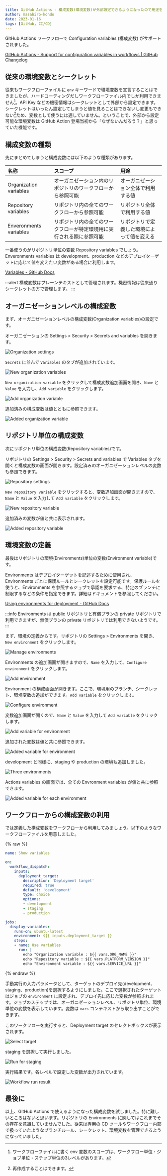```yaml
---
title: GitHub Actions - 構成変数(環境変数)が外部設定できるようになったので用途を整理する
author: masahiro-kondo
date: 2023-01-16
tags: [GitHub, CI/CD]
---
```


GitHub Actions ワークフローで Configuration variables (構成変数) がサポートされました。

[GitHub Actions - Support for configuration variables in workflows | GitHub Changelog](https://github.blog/changelog/2023-01-10-github-actions-support-for-configuration-variables-in-workflows/)

## 従来の環境変数とシークレット
従来もワークフローファイルに `env` キーワードで環境変数を宣言することはできましたが、ハードコーディングだしワークフローファイル内でしか利用できません[^1]。API Key などの機密情報はシークレットとして外部から設定できます。シークレットはいったん設定してしまうと値を見ることはできないし変更もできない[^2]ため、変数として使うには適していません。ということで、外部から設定可能な環境変数は GitHub Action 登場当初から「なぜないんだろう？」と思っていた機能です。

[^1]: ワークフローファイルに書く env 変数のスコープは、ワークフロー単位・ジョブ単位・ステップ単位の3レベルがあります。
[^2]: 再作成することはできます。

## 構成変数の種類
先にまとめてしまうと構成変数には以下のような種類があります。

|名称|スコープ|用途|
|:--|:--|:--|
| Organization variables | オーガニゼーション内のリポジトリのワークフローから参照可能 | オーガニゼーション全体で利用する値 |
| Repository variables   | リポジトリ内の全てのワークフローから参照可能 | リポジトリ全体で利用する値 |
| Enveronments variables | リポジトリ内の全てのワークフローが特定環境用に実行される際に参照可能 | リポジトリで定義した環境によって値を変える |

一番使うのがリポジトリ単位の変数 Repository variables でしょう。Enveronments variables は development、production などのデプロイターゲットに応じて値を変えたい変数がある場合に利用します。

[Variables - GitHub Docs](https://docs.github.com/en/actions/learn-github-actions/variables#defining-configuration-variables-for-multiple-workflows)

:::alert
構成変数はプレーンテキストとして管理されます。機密情報は従来通りシークレットの方で管理します。
:::

## オーガニゼーションレベルの構成変数
まず、オーガニゼーションレベルの構成変数(Organization variables)の設定です。

オーガニゼーションの Settings > Security > Secrets and variables を開きます。

![Organization settings](https://i.gyazo.com/bcac80e78457e9768ac82f7b6609918d.png)

`Secrets` に並んで `Variables` のタブが追加されています。

![New organization variables](https://i.gyazo.com/6f78de3c663675d06acc8559048107ea.png)

`New organization variable` をクリックして構成変数追加画面を開き、`Name` と `Value` を入力し、`Add variable` をクリックします。

![Add organization variable](https://i.gyazo.com/b47ab7e9e76b9176b90dd102700735e6.png)

追加済みの構成変数は値とともに参照できます。

![Added organization variable](https://i.gyazo.com/ccf4c0599a06f142da779a6ad3292dc1.png)

## リポジトリ単位の構成変数
次にリポジトリ単位の構成変数(Repository variables)です。

リポジトリの Settings > Security > Secrets and variables で Variables タブを開くと構成変数の画面が開きます。設定済みのオーガニゼーションレベルの変数も参照できます。

![Repository settings](https://i.gyazo.com/a60231c1834254651bb61f8ef9fdbf5c.png)

`New repository variable` をクリックすると、変数追加画面が開きますので、`Name` と `Value` を入力して `Add variable` をクリックします。

![New repository variable](https://i.gyazo.com/41539c9d8d050bd2d84d189548a8d034.png)

追加済みの変数が値と共に表示されます。

![Added repository variable](https://i.gyazo.com/493b42ceba0a1644751930468a519200.png)

## 環境変数の定義
最後はリポジトリの環境(Environments)単位の変数(Environment variable)です。

Environments はデプロイターゲットを記述するために使用され、Environments ごとに保護ルールとシークレットを設定可能です。保護ルールを使うと、Environments を参照するジョブで承認を要求する、特定のブランチに制限するなどの条件を指定できます。詳細はドキュメントを参照してください。

[Using environments for deployment - GitHub Docs](https://docs.github.com/en/actions/deployment/targeting-different-environments/using-environments-for-deployment)

:::info
Environments は public リポジトリと有償プランの private リポジトリで利用できますが、無償プランの private リポジトリでは利用できないようです。
:::

まず、環境の定義からです。リポジトリの Settings > Environments を開き、`New environment` をクリックします。

![Manage environments](https://i.gyazo.com/aa4a48a4d387043f6365421322ade58f.png)

Environments の追加画面が開きますので、`Name` を入力して、`Configure environment` をクリックします。

![Add environment](https://i.gyazo.com/46e45543f06dbce821ab4a9c7f58b258.png)

Environment の構成画面が開きます。ここで、環境用のブランチ、シークレット、環境変数の追加ができます。`Add variable` をクリックします。

![Configure environment](https://i.gyazo.com/ddb4fbc2a233bb5efc0e9403e8637b53.png)

変数追加画面が開くので、`Name` と `Value` を入力して `Add variable` をクリックします。

![Add variable for environment](https://i.gyazo.com/e3c6dce73065c24152ca8b3a74edfc0d.png)

追加された変数は値と共に参照できます。

![Added variable for environment](https://i.gyazo.com/f4e9beac6a0e9f2c45ba97fc67196a9b.png)

development と同様に、staging や production の環境も追加しました。

![Three environments](https://i.gyazo.com/bcca6b6584ce1432b41bca8a17b417d7.png)

Actions variables の画面では、全ての Envronment variables が値と共に参照できます。

![Added variable for each environment](https://i.gyazo.com/2c07729424e1646b84fc7bff6c42ec3e.png)

## ワークフローからの構成変数の利用
では定義した構成変数をワークフローから利用してみましょう。以下のようなワークフローファイルを用意しました。

{% raw %}
```yaml
name: Show variables

on:
  workflow_dispatch:
    inputs:
      deployment_target:
        description: 'Deployment target'
        required: true
        default: 'development'
        type: choice
        options:
        - development
        - staging
        - production

jobs:
  display-variables:
    runs-on: ubuntu-latest
    environment: ${{ inputs.deployment_target }}
    steps:
    - name: Use variables
      run: |
        echo "Organization variable : ${{ vars.ORG_NAME }}"
        echo "Repository variable : ${{ vars.PLATFORM_VERSION }}"
        echo "Environment variable : ${{ vars.SERVICE_URL }}"
```
{% endraw %}

手動実行の入力パラメータとして、ターゲットのデプロイ先(development、staging、production)を選択するようにしました。ここで選択されたターゲットはジョブの `environment` に設定され、デプロイ先に応じた変数が参照されます。ジョブのステップでは、オーガニゼーションレベル、リポジトリ単位、環境単位の変数を表示しています。変数は `vars` コンテキストから取り出すことができます。

このワークフローを実行すると、Deployment target のセレクトボックスが表示されます。

![Select target](https://i.gyazo.com/de189a853f4070a0e64510bea2020241.png)

staging を選択して実行しました。

![Run for staging](https://i.gyazo.com/74a816d881406ce6ad157285b7036d4a.png)

実行結果です。各レベルで設定した変数が出力されています。

![Workflow run result](https://i.gyazo.com/48a8c781e8dc6d592fbc69f95d4aac43.png)

## 最後に
以上、GitHub Actions で使えるようになった構成変数を試しました。特に難しいところはないと思います。リポジトリの Environments に関してはこれまでその存在を意識していませんでした。従来は専用の CD ツールやワークフロー内部で扱っていたようなブランチルール、シークレット、環境変数を管理できるようになっていました。
